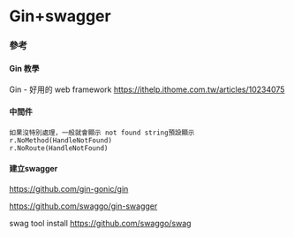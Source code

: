# Gin+swagger

### 參考

#### Gin 教學

Gin - 好用的 web framework https://ithelp.ithome.com.tw/articles/10234075

#### 中間件

```
如果沒特別處理，一般就會顯示 not found string預設顯示
r.NoMethod(HandleNotFound)
r.NoRoute(HandleNotFound)
```



#### 建立swagger

https://github.com/gin-gonic/gin

https://github.com/swaggo/gin-swagger

swag tool install https://github.com/swaggo/swag
